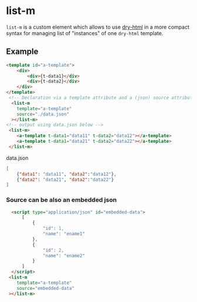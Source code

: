 # list-m

`list-m` is a custom element which allows to use [dry-html](https://github.com/thipages/dry-html) in a more compact syntax for managing list of "instances" of one `dry-html` template.

## Example

```html
<template id="a-template">
    <div>
        <div>{t-data1}</div>
        <div>{t-data2}</div>
    </div>
</template>
 <!-- Declaration via a template attribute and a (json) source attribute -->
  <list-m
    template="a-template"
    source="./data.json"
  ></list-m>
<!-- output using data.json below -->
 <list-m>
    <a-template t-data1="data11" t-data2="data12"></a-template>
    <a-template t-data1="data21" t-data2="data22"></a-template>
 </list-m>
```
data.json
```json
[
    {"data1": "data11", "data2":"data12"},
    {"data2": "data21", "data2":"data22"}
]
```
### Source can be also an embedded json

```html
  <script type="application/json" id="embedded-data">
      [
          {
              "id": 1,
              "name": "ename1"
          },
          {
              "id": 2,
              "name": "ename2"
          }
      ]
  </script>
 <list-m
    template="a-template"
    source="embedded-data"
 ></list-m>
```
